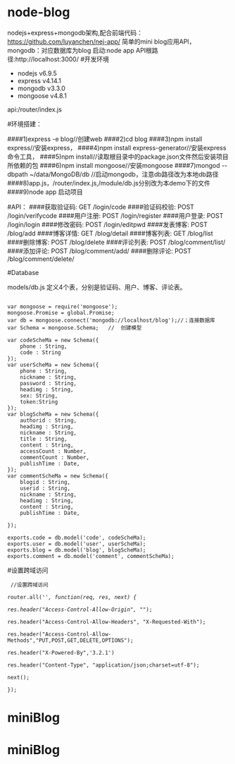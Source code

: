 # node-blog
nodejs+express+mongodb架构,配合前端代码：https://github.com/luyanchen/nej-app/ 简单的mini blog应用API，
mongodb：对应数据库为blog
启动:node app
API根路径:http://localhost:3000/
#开发环境
<ul>
<li>nodejs v6.9.5</li>
<li>express v4.14.1</li>
<li>mongodb v3.3.0</li>
<li>mongoose v4.8.1</li>
</ul>
api:/router/index.js

#环境搭建：

####1)express -e blog//创建web
####2)cd blog
####3)npm install express//安装express，
####4)npm install express-generator//安装express命令工具，
####5)npm install//读取根目录中的package.json文件然后安装项目所依赖的包
####6)npm install mongoose//安装mongoose
####7)mongod --dbpath ~/data/MongoDB/db //启动mongodb，注意db路径改为本地db路径
####8)app.js，/router/index.js,/module/db.js分别改为本demo下的文件
####9)node app 启动项目

#API：
####获取验证码: GET /login/code
####验证码校验: POST /login/verifycode
####用户注册: POST /login/register
####用户登录: POST /login/login
####修改密码: POST /login/editpwd
####发表博客: POST /blog/add
####博客详情: GET /blog/detail
####博客列表: GET /blog/list
####删除博客: POST /blog/delete
####评论列表: POST /blog/comment/list/
####添加评论: POST /blog/comment/add/
####删除评论: POST /blog/comment/delete/

#Database

models/db.js 定义4个表，分别是验证码、用户、博客、评论表。
<pre><code>
var mongoose = require('mongoose');
mongoose.Promise = global.Promise;
var db = mongoose.connect('mongodb://localhost/blog');//；连接数据库
var Schema = mongoose.Schema;   //  创建模型

var codeScheMa = new Schema({
	phone : String,
	code : String
});
var userScheMa = new Schema({
	phone : String,
	nickname : String,
	password : String,
	headimg : String,
	sex: String,
	token:String
}); 
var blogScheMa = new Schema({
	authorid : String,
	headimg : String,
	nickname : String,
	title : String,
	content : String,
	accessCount : Number,
	commentCount : Number,
	publishTime : Date,
});
var commentScheMa = new Schema({
	blogid : String,
	userid : String,
	nickname : String,
	headimg : String,
	content : String,
	publishTime : Date,

}); 

exports.code = db.model('code', codeScheMa); 
exports.user = db.model('user', userScheMa); 
exports.blog = db.model('blog', blogScheMa); 
exports.comment = db.model('comment', commentScheMa); 
</code></pre>

#设置跨域访问
<code><pre>
//设置跨域访问  
router.all('*', function(req, res, next) {  
    res.header("Access-Control-Allow-Origin", "*");  
    res.header("Access-Control-Allow-Headers", "X-Requested-With");  
    res.header("Access-Control-Allow-Methods","PUT,POST,GET,DELETE,OPTIONS");  
    res.header("X-Powered-By",'3.2.1')  
    res.header("Content-Type", "application/json;charset=utf-8");  
    next();  
}); 
</code></pre>
# miniBlog
# miniBlog
